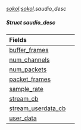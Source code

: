 _[sokol](../../modules/sokol/sokol-module.md):[sokol](../../modules/sokol/sokol-module.md).saudio\_desc_
##### Struct saudio\_desc

| Fields | |
|:---|:---|
| [buffer\_frames](sokol-saudio_desc-buffer_frames.md) |  |
| [num\_channels](sokol-saudio_desc-num_channels.md) |  |
| [num\_packets](sokol-saudio_desc-num_packets.md) |  |
| [packet\_frames](sokol-saudio_desc-packet_frames.md) |  |
| [sample\_rate](sokol-saudio_desc-sample_rate.md) |  |
| [stream\_cb](sokol-saudio_desc-stream_cb.md) |  |
| [stream\_userdata\_cb](sokol-saudio_desc-stream_userdata_cb.md) |  |
| [user\_data](sokol-saudio_desc-user_data.md) |  |
